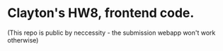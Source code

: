 # Clayton's HW8, frontend code. 
(This repo is public by neccessity - the submission webapp won't work otherwise)

